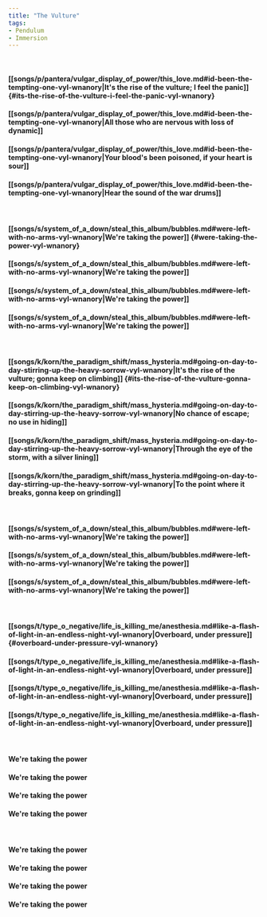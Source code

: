 ```yaml
---
title: "The Vulture"
tags:
- Pendulum
- Immersion
---
```

&nbsp;
#### [[songs/p/pantera/vulgar_display_of_power/this_love.md#id-been-the-tempting-one-vyl-wnanory|It's the rise of the vulture; I feel the panic]] {#its-the-rise-of-the-vulture-i-feel-the-panic-vyl-wnanory}
#### [[songs/p/pantera/vulgar_display_of_power/this_love.md#id-been-the-tempting-one-vyl-wnanory|All those who are nervous with loss of dynamic]]
#### [[songs/p/pantera/vulgar_display_of_power/this_love.md#id-been-the-tempting-one-vyl-wnanory|Your blood's been poisoned, if your heart is sour]]
#### [[songs/p/pantera/vulgar_display_of_power/this_love.md#id-been-the-tempting-one-vyl-wnanory|Hear the sound of the war drums]]
&nbsp;
#### [[songs/s/system_of_a_down/steal_this_album/bubbles.md#were-left-with-no-arms-vyl-wnanory|We're taking the power]] {#were-taking-the-power-vyl-wnanory}
#### [[songs/s/system_of_a_down/steal_this_album/bubbles.md#were-left-with-no-arms-vyl-wnanory|We're taking the power]]
#### [[songs/s/system_of_a_down/steal_this_album/bubbles.md#were-left-with-no-arms-vyl-wnanory|We're taking the power]]
#### [[songs/s/system_of_a_down/steal_this_album/bubbles.md#were-left-with-no-arms-vyl-wnanory|We're taking the power]]
&nbsp;
#### [[songs/k/korn/the_paradigm_shift/mass_hysteria.md#going-on-day-to-day-stirring-up-the-heavy-sorrow-vyl-wnanory|It's the rise of the vulture; gonna keep on climbing]] {#its-the-rise-of-the-vulture-gonna-keep-on-climbing-vyl-wnanory}
#### [[songs/k/korn/the_paradigm_shift/mass_hysteria.md#going-on-day-to-day-stirring-up-the-heavy-sorrow-vyl-wnanory|No chance of escape; no use in hiding]]
#### [[songs/k/korn/the_paradigm_shift/mass_hysteria.md#going-on-day-to-day-stirring-up-the-heavy-sorrow-vyl-wnanory|Through the eye of the storm, with a silver lining]]
#### [[songs/k/korn/the_paradigm_shift/mass_hysteria.md#going-on-day-to-day-stirring-up-the-heavy-sorrow-vyl-wnanory|To the point where it breaks, gonna keep on grinding]]
&nbsp;
#### [[songs/s/system_of_a_down/steal_this_album/bubbles.md#were-left-with-no-arms-vyl-wnanory|We're taking the power]]
#### [[songs/s/system_of_a_down/steal_this_album/bubbles.md#were-left-with-no-arms-vyl-wnanory|We're taking the power]]
#### [[songs/s/system_of_a_down/steal_this_album/bubbles.md#were-left-with-no-arms-vyl-wnanory|We're taking the power]]
&nbsp;
#### [[songs/t/type_o_negative/life_is_killing_me/anesthesia.md#like-a-flash-of-light-in-an-endless-night-vyl-wnanory|Overboard, under pressure]] {#overboard-under-pressure-vyl-wnanory}
#### [[songs/t/type_o_negative/life_is_killing_me/anesthesia.md#like-a-flash-of-light-in-an-endless-night-vyl-wnanory|Overboard, under pressure]]
#### [[songs/t/type_o_negative/life_is_killing_me/anesthesia.md#like-a-flash-of-light-in-an-endless-night-vyl-wnanory|Overboard, under pressure]]
#### [[songs/t/type_o_negative/life_is_killing_me/anesthesia.md#like-a-flash-of-light-in-an-endless-night-vyl-wnanory|Overboard, under pressure]]
&nbsp;
#### We're taking the power
#### We're taking the power
#### We're taking the power
#### We're taking the power
&nbsp;
#### We're taking the power
#### We're taking the power
#### We're taking the power
#### We're taking the power
